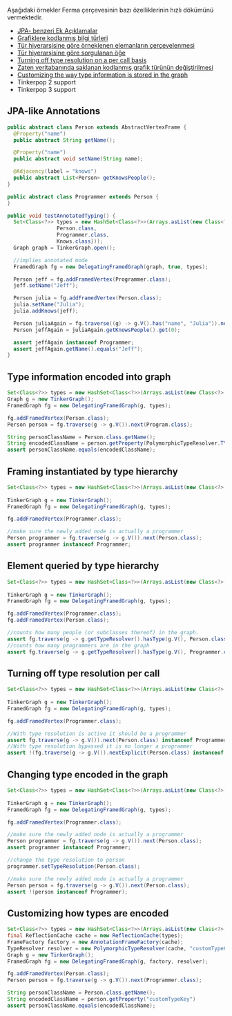 Aşağıdaki örnekler Ferma çerçevesinin bazı özelliklerinin hızlı dökümünü vermektedir.

* [JPA- benzeri Ek Açıklamalar](#jpa-like-annotations)
* [Grafiklere kodlanmış bilgi türleri](#type-information-encoded-into-graph)
* [Tür hiyerarşisine göre örneklenen elemanların çerçevelenmesi](#framing-instantiated-by-type-hierarchy)
* [Tür hiyerarşisine göre sorgulanan öğe](#element-queried-by-type-hierarchy)
* [Turning off type resolution on a per call basis](#turning-off-type-resolution-per-call)
* [Zaten veritabanında saklanan kodlanmış grafik türünün değiştirilmesi](#changing-type-encoded-in-the-graph)
* [Customizing the way type information is stored in the graph](#customizing-how-types-are-encoded)
* Tinkerpop 2 support
* Tinkerpop 3 support

## JPA-like Annotations

```Java
public abstract class Person extends AbstractVertexFrame {
  @Property("name")
  public abstract String getName();

  @Property("name")
  public abstract void setName(String name);

  @Adjacency(label = "knows")
  public abstract List<Person> getKnowsPeople();
}

public abstract class Programmer extends Person {
}

public void testAnnotatedTyping() {
  Set<Class<?>> types = new HashSet<Class<?>>(Arrays.asList(new Class<?>[]{
                Person.class,
                Programmer.class,
                Knows.class}));
  Graph graph = TinkerGraph.open();

  //implies annotated mode
  FramedGraph fg = new DelegatingFramedGraph(graph, true, types);

  Person jeff = fg.addFramedVertex(Programmer.class);
  jeff.setName("Jeff");

  Person julia = fg.addFramedVertex(Person.class);
  julia.setName("Julia");
  julia.addKnows(jeff);

  Person juliaAgain = fg.traverse((g) -> g.V().has("name", "Julia")).next(Person.class);
  Person jeffAgain = juliaAgain.getKnowsPeople().get(0);

  assert jeffAgain instanceof Programmer;
  assert jeffAgain.getName().equals("Jeff");
}
```

## Type information encoded into graph

```java
Set<Class<?>> types = new HashSet<Class<?>>(Arrays.asList(new Class<?>[]{Person.class}));
Graph g = new TinkerGraph();
FramedGraph fg = new DelegatingFramedGraph(g, types);

fg.addFramedVertex(Person.class);
Person person = fg.traverse(g -> g.V()).next(Program.class);

String personClassName = Person.class.getName();
String encodedClassName = person.getProperty(PolymorphicTypeResolver.TYPE_RESOLUTION_KEY)
assert personClassName.equals(encodedClassName);
```

## Framing instantiated by type hierarchy

```java
Set<Class<?>> types = new HashSet<Class<?>>(Arrays.asList(new Class<?>[]{Person.class,
                                                                         Programmer.class}));
TinkerGraph g = new TinkerGraph();
FramedGraph fg = new DelegatingFramedGraph(g, types);

fg.addFramedVertex(Programmer.class);

//make sure the newly added node is actually a programmer
Person programmer = fg.traverse(g -> g.V()).next(Person.class);
assert programmer instanceof Programmer;
```

## Element queried by type hierarchy

```java
Set<Class<?>> types = new HashSet<Class<?>>(Arrays.asList(new Class<?>[]{Person.class,
                                                                         Programmer.class}));
TinkerGraph g = new TinkerGraph();
FramedGraph fg = new DelegatingFramedGraph(g, types);

fg.addFramedVertex(Programmer.class);
fg.addFramedVertex(Person.class);

//counts how many people (or subclasses thereof) in the graph.
assert fg.traverse(g -> g.getTypeResolver().hasType(g.V(), Person.class)).toList(Person.class).size() == 2;
//counts how many programmers are in the graph
assert fg.traverse(g -> g.getTypeResolver().hasType(g.V(), Programmer.class)).toList(Person.class).size() == 1;
```

## Turning off type resolution per call

```java
Set<Class<?>> types = new HashSet<Class<?>>(Arrays.asList(new Class<?>[]{Person.class,
                                                                         Programmer.class}));
TinkerGraph g = new TinkerGraph();
FramedGraph fg = new DelegatingFramedGraph(g, types);

fg.addFramedVertex(Programmer.class);

//With type resolution is active it should be a programmer
assert fg.traverse(g -> g.V()).next(Person.class) instanceof Programmer;
//With type resolution bypassed it is no longer a programmer
assert !(fg.traverse(g -> g.V()).nextExplicit(Person.class) instanceof Programmer);
```

## Changing type encoded in the graph

```java
Set<Class<?>> types = new HashSet<Class<?>>(Arrays.asList(new Class<?>[]{Person.class,
                                                                         Programmer.class}));
TinkerGraph g = new TinkerGraph();
FramedGraph fg = new DelegatingFramedGraph(g, types);

fg.addFramedVertex(Programmer.class);

//make sure the newly added node is actually a programmer
Person programmer = fg.traverse(g -> g.V()).next(Person.class);
assert programmer instanceof Programmer;

//change the type resolution to person
programmer.setTypeResolution(Person.class);

//make sure the newly added node is actually a programmer
Person person = fg.traverse(g -> g.V()).next(Person.class);
assert !(person instanceof Programmer);
```

## Customizing how types are encoded

```java
Set<Class<?>> types = new HashSet<Class<?>>(Arrays.asList(new Class<?>[]{Person.class}));
final ReflectionCache cache = new ReflectionCache(types);
FrameFactory factory = new AnnotationFrameFactory(cache);
TypeResolver resolver = new PolymorphicTypeResolver(cache, "customTypeKey");
Graph g = new TinkerGraph();
FramedGraph fg = new DelegatingFramedGraph(g, factory, resolver);

fg.addFramedVertex(Person.class);
Person person = fg.traverse(g -> g.V()).next(Programmer.class);

String personClassName = Person.class.getName();
String encodedClassName = person.getProperty("customTypeKey")
assert personClassName.equals(encodedClassName);
```